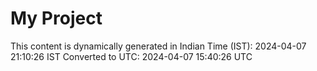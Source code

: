 # My Project

This content is dynamically generated in Indian Time (IST): 2024-04-07 21:10:26 IST
Converted to UTC: 2024-04-07 15:40:26 UTC
